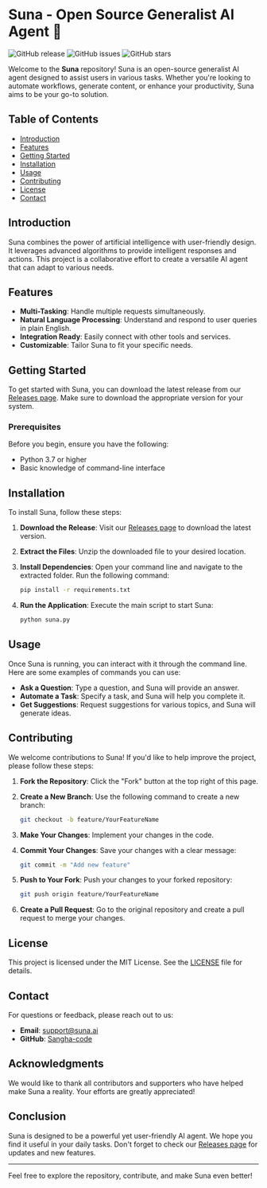 # Suna - Open Source Generalist AI Agent 🤖

![GitHub release](https://img.shields.io/github/release/Sangha-code/suna.svg)
![GitHub issues](https://img.shields.io/github/issues/Sangha-code/suna.svg)
![GitHub stars](https://img.shields.io/github/stars/Sangha-code/suna.svg)

Welcome to the **Suna** repository! Suna is an open-source generalist AI agent designed to assist users in various tasks. Whether you're looking to automate workflows, generate content, or enhance your productivity, Suna aims to be your go-to solution.

## Table of Contents

- [Introduction](#introduction)
- [Features](#features)
- [Getting Started](#getting-started)
- [Installation](#installation)
- [Usage](#usage)
- [Contributing](#contributing)
- [License](#license)
- [Contact](#contact)

## Introduction

Suna combines the power of artificial intelligence with user-friendly design. It leverages advanced algorithms to provide intelligent responses and actions. This project is a collaborative effort to create a versatile AI agent that can adapt to various needs.

## Features

- **Multi-Tasking**: Handle multiple requests simultaneously.
- **Natural Language Processing**: Understand and respond to user queries in plain English.
- **Integration Ready**: Easily connect with other tools and services.
- **Customizable**: Tailor Suna to fit your specific needs.

## Getting Started

To get started with Suna, you can download the latest release from our [Releases page](https://github.com/Sangha-code/suna/releases). Make sure to download the appropriate version for your system.

### Prerequisites

Before you begin, ensure you have the following:

- Python 3.7 or higher
- Basic knowledge of command-line interface

## Installation

To install Suna, follow these steps:

1. **Download the Release**: Visit our [Releases page](https://github.com/Sangha-code/suna/releases) to download the latest version.
2. **Extract the Files**: Unzip the downloaded file to your desired location.
3. **Install Dependencies**: Open your command line and navigate to the extracted folder. Run the following command:

   ```bash
   pip install -r requirements.txt
   ```

4. **Run the Application**: Execute the main script to start Suna:

   ```bash
   python suna.py
   ```

## Usage

Once Suna is running, you can interact with it through the command line. Here are some examples of commands you can use:

- **Ask a Question**: Type a question, and Suna will provide an answer.
- **Automate a Task**: Specify a task, and Suna will help you complete it.
- **Get Suggestions**: Request suggestions for various topics, and Suna will generate ideas.

## Contributing

We welcome contributions to Suna! If you'd like to help improve the project, please follow these steps:

1. **Fork the Repository**: Click the "Fork" button at the top right of this page.
2. **Create a New Branch**: Use the following command to create a new branch:

   ```bash
   git checkout -b feature/YourFeatureName
   ```

3. **Make Your Changes**: Implement your changes in the code.
4. **Commit Your Changes**: Save your changes with a clear message:

   ```bash
   git commit -m "Add new feature"
   ```

5. **Push to Your Fork**: Push your changes to your forked repository:

   ```bash
   git push origin feature/YourFeatureName
   ```

6. **Create a Pull Request**: Go to the original repository and create a pull request to merge your changes.

## License

This project is licensed under the MIT License. See the [LICENSE](LICENSE) file for details.

## Contact

For questions or feedback, please reach out to us:

- **Email**: support@suna.ai
- **GitHub**: [Sangha-code](https://github.com/Sangha-code)

## Acknowledgments

We would like to thank all contributors and supporters who have helped make Suna a reality. Your efforts are greatly appreciated!

## Conclusion

Suna is designed to be a powerful yet user-friendly AI agent. We hope you find it useful in your daily tasks. Don't forget to check our [Releases page](https://github.com/Sangha-code/suna/releases) for updates and new features.

---

Feel free to explore the repository, contribute, and make Suna even better!